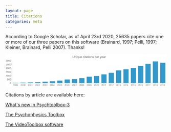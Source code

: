 ```yaml
---
layout: page
title: Citations
categories: meta
---
```

According to Google Scholar, as of April 23rd 2020, 25635 papers cite one or more of our three papers on
this software (Brainard, 1997; Pelli, 1997; Kleiner, Brainard, Pelli 2007). Thanks!

![Plot of unique citations per year](/images/CitationsChart.png)


<!--- Disabled: Snippet below can be used to let Google charts api render an updated chart of citations:
![Plot of unique citations per year](http://chart.apis.google.com/chart?chxr=0,0,3500%7C1,1999,2020&chxs=1,676767,10,0,lt,676767&chxt=y,x&chbh=a,8,10&chs=750x150&cht=bvg&chco=3399CC&chds=0,3500&chd=t:19,50,81,120,164,236,310,472,542,658,843,949,1161,1374,1698,1841,2019,2312,2592,2903,3253,1017&chtt=Unique+citations+per+year&chts=676767,13.5)
--->

<!--- How to get these stats: Navigate to scholar.google.com, search for author Denis Pelli, click on his profile link, click on the name of the PTB article -> get nice citation graph / under the links below,
same for David Brainard to get his profile and the link to the original Psychtoolbox article in his profile
--->

Citations by article are available here:

[What's new in Psychtoolbox-3](https://scholar.google.de/citations?user=EO6eQRkAAAAJ&hl=en&oi=sra#d=gs_md_cita-d&u=%2Fcitations%3Fview_op%3Dview_citation%26hl%3Den%26user%3DEO6eQRkAAAAJ%26citation_for_view%3DEO6eQRkAAAAJ%3A0EnyYjriUFMC%26tzom%3D-60)

[The Psychophysics Toolbox](https://scholar.google.de/citations?user=yqfIi9gAAAAJ&hl=en&oi=sra#d=gs_md_cita-d&u=%2Fcitations%3Fview_op%3Dview_citation%26hl%3Den%26user%3DyqfIi9gAAAAJ%26citation_for_view%3DyqfIi9gAAAAJ%3Au5HHmVD_uO8C%26tzom%3D-60)

[The VideoToolbox software](https://scholar.google.de/citations?user=EO6eQRkAAAAJ&hl=en&oi=sra#d=gs_md_cita-d&u=%2Fcitations%3Fview_op%3Dview_citation%26hl%3Den%26user%3DEO6eQRkAAAAJ%26citation_for_view%3DEO6eQRkAAAAJ%3Au5HHmVD_uO8C%26tzom%3D-60)
